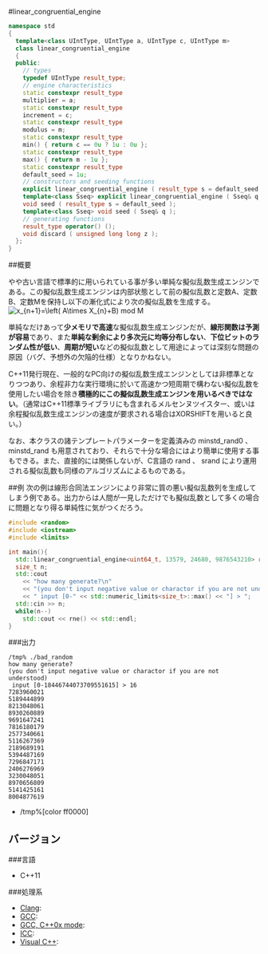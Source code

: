 #linear_congruential_engine
```cpp
namespace std
{
  template<class UIntType, UIntType a, UIntType c, UIntType m>
  class linear_congruential_engine
  {
  public:
    // types
    typedef UIntType result_type;
    // engine characteristics
    static constexpr result_type
    multiplier = a;
    static constexpr result_type
    increment = c;
    static constexpr result_type
    modulus = m;
    static constexpr result_type
    min() { return c == 0u ? 1u : 0u };
    static constexpr result_type
    max() { return m - 1u };
    static constexpr result_type
    default_seed = 1u;
    // constructors and seeding functions
    explicit linear_congruential_engine ( result_type s = default_seed );
    template<class Sseq> explicit linear_congruential_engine ( Sseq& q );
    void seed ( result_type s = default_seed );
    template<class Sseq> void seed ( Sseq& q );
    // generating functions
    result_type operator() ();
    void discard ( unsigned long long z );
  };
}
```

##概要

やや古い言語で標準的に用いられている事が多い単純な擬似乱数生成エンジンである。この擬似乱数生成エンジンは内部状態として前の擬似乱数と定数A、定数B、定数Mを保持し以下の漸化式により次の擬似乱数を生成する。
<img src='http://www.texify.com/img/%5CLARGE%5C%21x_%7Bn%2B1%7D%3D%5Cleft%28%20A%5Ctimes%20X_%7Bn%7D%2BB%29%20mod%20M.gif' border='0' alt='x_{n+1}=\left( A\times X_{n}+B) mod M'></img>

単純なだけあって<b>少メモリで高速</b>な擬似乱数生成エンジンだが、<b>線形関数は予測が容易</b>であり、また<b>単純な剰余により多次元に均等分布しない</b>、<b>下位ビットのランダム性が低い</b>、<b>周期が短い</b>などの擬似乱数として用途によっては深刻な問題の原因（バグ、予想外の欠陥的仕様）となりかねない。

C++11発行現在、一般的なPC向けの擬似乱数生成エンジンとしては非標準となりつつあり、余程非力な実行環境に於いて高速かつ短周期で構わない擬似乱数を使用したい場合を除き<b>積極的にこの擬似乱数生成エンジンを用いるべきではない</b>。（通常はC++11標準ライブラリにも含まれるメルセンヌツイスター、或いは余程擬似乱数生成エンジンの速度が要求される場合はXORSHIFTを用いると良い。）

なお、本クラスの諸テンプレートパラメーターを定義済みの minstd_rand0 、 minstd_rand も用意されており、それらで十分な場合にはより簡単に使用する事もできる。また、直接的には関係しないが、C言語の rand 、 srand により運用される擬似乱数も同様のアルゴリズムによるものである。


##例
次の例は線形合同法エンジンにより非常に質の悪い擬似乱数列を生成してしまう例である。出力からは人間が一見しただけでも擬似乱数として多くの場合に問題となり得る単純性に気がつくだろう。

```cpp
#include <random>
#include <iostream>
#include <limits>

int main(){
  std::linear_congruential_engine<uint64_t, 13579, 24680, 9876543210> rne(123456789);
  size_t n;
  std::cout
    << "how many generate?\n"
    << "(you don't input negative value or charactor if you are not understood)\n"
    << " input [0-" << std::numeric_limits<size_t>::max() << "] > ";
  std::cin >> n;
  while(n--)
    std::cout << rne() << std::endl;
}
```

###出力
```
/tmp% ./bad_random       
how many generate?
(you don't input negative value or charactor if you are not understood)
 input [0-18446744073709551615] > 16
7283960021
5189444899
8213048061
8930260889
9691647241
7816180179
2577340661
5116267369
2189689191
5394487169
7296847171
2406276969
3230048051
8970656809
5141425161
8004877619
```
* /tmp%[color ff0000]

## バージョン

###言語

- C++11


###処理系

- [Clang](/implementation#clang.md): 
- [GCC](/implementation#gcc.md): 
- [GCC, C++0x mode](/implementation#gcc.md): 
- [ICC](/implementation#icc.md): 
- [Visual C++](/implementation#visual_cpp.md): 
